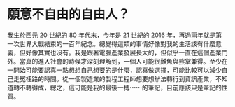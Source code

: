 # 願意不自由的自由人？

我生於西元 20 世紀的 80 年代末，今年是 21 世紀的 2016 年，再過兩年就是第一次世界大戰結束的一百年紀念。總覺得這類的事情好像對我的生活該有什麼意義，但好像其實也沒有。我是跟著電腦產業發展長大的，但似乎一直在這個產業門外。當真的進入社會的時候才深刻理解到，一個人可能很難魚與熊掌兼得。至少在一開始可能要認真一點想想自己想要的是什麼，認真做選擇，可能比較可以減少自己走冤枉路的時間。從一個製造業的製程工程師想要想辦法轉行到資訊產業，不知道轉不轉得成，總之，這可能是我的最後一搏⋯⋯的筆記，目前應該只是筆記的性質。
